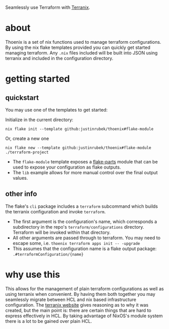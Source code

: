 Seamlessly use Terraform with [Terranix](https://github.com/terranix/terranix).

# about

Thoenix is a set of nix functions used to manage terraform configurations.
By using the nix flake templates provided you can quickly get started managing terraform.
Any `.nix` files included will be built into JSON using terranix and included in the configuration directory.

# getting started

## quickstart

You may use one of the templates to get started:

Initialize in the current directory:

`nix flake init --template github:justinrubek/thoenix#flake-module`

Or, create a new one

`nix flake new --template github:justinrubek/thoenix#flake-module ./terraform-project`

- The `flake-module` template exposes a [flake-parts](https://github.com/hercules-ci/flake-parts) module that can be used to expose your configuration as flake outputs.
- The `lib` example allows for more manual control over the final output values.


## other info

The flake's `cli` package includes a `terraform` subcommand which builds the terranix configuration and invoke `terraform`.

- The first argument is the configuration's name, which corresponds a subdirectory in the repo's `terraform/configurations` directory. Terraform will be invoked within that directory.
- All other arguments are passed through to terraform. You may need to escape some, i.e. `thoenix terraform apps init -- -upgrade`
- This assumes that the configuration name is a flake output package: `.#terraformConfiguration/{name}`

# why use this

This allows for the management of plain terraform configurations as well as using terranix when convenient.
By having them both together you may seamlessly migrate between HCL and nix based infrastructure configuration.
The [terranix website](https://terranix.org/) gives reasoning as to why it was created, but the main point is: there are certain things that are hard to express effectively in HCL.
By taking advantage of NixOS's module system there is a lot to be gained over plain HCL.
